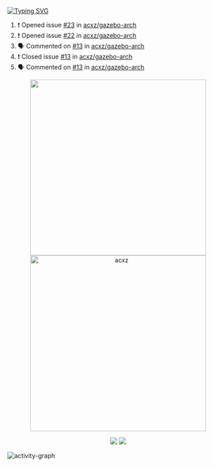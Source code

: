 [![Typing SVG](https://readme-typing-svg.herokuapp.com?size=16&color=AFFFA3&multiline=true&height=75&lines=contributing+to+robotics%2Faerospace%2Fml%2Fgpu+software;packaging+it+for+archlinux;ricer)](https://git.io/typing-svg)

<!--START_SECTION:activity-->
1. ❗️ Opened issue [#23](https://github.com/acxz/gazebo-arch/issues/23) in [acxz/gazebo-arch](https://github.com/acxz/gazebo-arch)
2. ❗️ Opened issue [#22](https://github.com/acxz/gazebo-arch/issues/22) in [acxz/gazebo-arch](https://github.com/acxz/gazebo-arch)
3. 🗣 Commented on [#13](https://github.com/acxz/gazebo-arch/issues/13) in [acxz/gazebo-arch](https://github.com/acxz/gazebo-arch)
4. ❗️ Closed issue [#13](https://github.com/acxz/gazebo-arch/issues/13) in [acxz/gazebo-arch](https://github.com/acxz/gazebo-arch)
5. 🗣 Commented on [#13](https://github.com/acxz/gazebo-arch/issues/13) in [acxz/gazebo-arch](https://github.com/acxz/gazebo-arch)
<!--END_SECTION:activity-->

<p align="center">
  <img width="400em" src=https://github-readme-stats.vercel.app/api?username=acxz&include_all_commits=true&show_icons=true />
  <img width="400em" src="https://github-readme-streak-stats.herokuapp.com/?user=acxz&" alt="acxz" />
</p>

<p align="center">
  <img src=https://github-readme-stats.vercel.app/api/top-langs/?username=acxz&layout=compact />
  <img src=https://github-profile-trophy.vercel.app/?username=acxz&row=2&column=4 />
</p>

![activity-graph](https://activity-graph.herokuapp.com/graph?username=acxz&theme=aqua)

